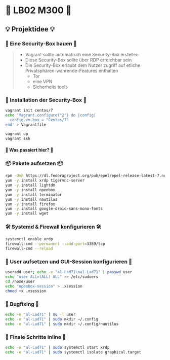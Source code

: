 # 👀 LB02 M300 👀 
## 💡 Projektidee 💡
### 🔐 Eine Security-Box bauen 🔐
> * Vagrant sollte automatisch eine Security-Box erstellen
> * Diese Security-Box sollte über RDP erreichbar sein
> * Die Security-Box erlaubt dem Nutzer zugriff auf etliche Privatsphären-wahrende-Features enthalten
>   * Tor
>   * eine VPN
>   * Sicherheits tools
### 🧱 Installation der Security-Box 🧱
```sh
vagrant init centos/7
echo 'Vagrant.configure("2") do |config|
  config.vm.box = "Centos/7"
end' > Vagrantfile

vagrant up
vagrant ssh
```
#### 🤔 Was passiert hier? 🤔


### 📦 Pakete aufsetzen 📦
```sh
rpm -Uvh https://dl.fedoraproject.org/pub/epel/epel-release-latest-7.noarch.rpm # Add epel repo #
yum -y install xrdp tigervnc-server
yum -y install lightdm 
yum -y install openbox 
yum -y install terminator   
yum -y install nautilus 
yum -y install firefox
yum -y install google-droid-sans-mono-fonts
yum -y install wget
```

### 🛠️ Systemd & Firewall konfigurieren 🛠️
```sh
systemctl enable xrdp
firewall-cmd --permanent --add-port=3389/tcp
firewall-cmd --reload
```

### 👤 User aufsetzen und GUI-Session konfigurieren 👤
```sh
useradd user; echo -e "al-Lad71\nal-Lad71" | passwd user
echo "user ALL=(ALL) ALL" >> /etc/sudoers
cd /home/user
echo "openbox-session" > .xsession
chmod +x .xsession
```

### 🔧 Bugfixing 🔧
```sh
echo -e "al-Lad71" | su -l user
echo -e "al-Lad71" | sudo mkdir ~/.config
echo -e "al-Lad71" | sudo mkdir ~/.config/nautilus
```

### 📢 Finale Schritte inline 📢
```sh
echo -e "al-Lad71" | sudo systemctl start xrdp
echo -e "al-Lad71" | sudo systemctl isolate graphical.target
```


